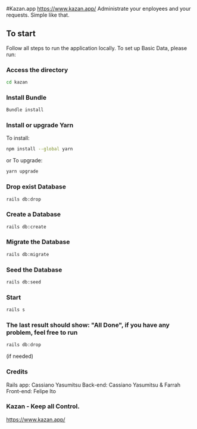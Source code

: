 #Kazan.app
https://www.kazan.app/
Administrate your enployees and your requests.
Simple like that.

## To start
Follow all steps to run the application locally.
To set up Basic Data, please run:

### Access the directory
```bash
cd kazan
```

### Install Bundle
```bash
Bundle install
```

### Install or upgrade Yarn
To install:
```bash
npm install --global yarn
```
or
To upgrade:
```bash
yarn upgrade
```

### Drop exist Database
```bash
rails db:drop
```

### Create a Database
```bash
rails db:create
```

### Migrate the Database
```bash
rails db:migrate
```

### Seed the Database
```bash
rails db:seed
```

### Start 
```bash
rails s
```

### The last result should show: "All Done", if you have any problem, feel free to run
```bash
rails db:drop
```
(if needed)


### Credits
Rails app: Cassiano Yasumitsu
Back-end: Cassiano Yasumitsu & Farrah
Front-end: Felipe Ito

### Kazan - Keep all Control.
https://www.kazan.app/